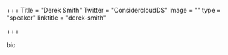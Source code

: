 +++
Title = "Derek Smith"
Twitter = "ConsidercloudDS"
image = ""
type = "speaker"
linktitle = "derek-smith"

+++

bio
